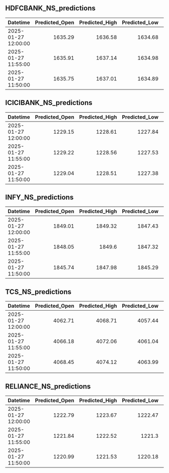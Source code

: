 ## HDFCBANK_NS_predictions
| Datetime            |   Predicted_Open |   Predicted_High |   Predicted_Low |   Predicted_Close |   Predicted_Volume |
|:--------------------|-----------------:|-----------------:|----------------:|------------------:|-------------------:|
| 2025-01-27 12:00:00 |          1635.29 |          1636.58 |         1634.68 |           1634.31 |             272477 |
| 2025-01-27 11:55:00 |          1635.91 |          1637.14 |         1634.98 |           1634.61 |             307861 |
| 2025-01-27 11:50:00 |          1635.75 |          1637.01 |         1634.89 |           1634.43 |             294578 |

## ICICIBANK_NS_predictions
| Datetime            |   Predicted_Open |   Predicted_High |   Predicted_Low |   Predicted_Close |   Predicted_Volume |
|:--------------------|-----------------:|-----------------:|----------------:|------------------:|-------------------:|
| 2025-01-27 12:00:00 |          1229.15 |          1228.61 |         1227.84 |           1228.19 |            97905.7 |
| 2025-01-27 11:55:00 |          1229.22 |          1228.56 |         1227.53 |           1228.13 |           109077   |
| 2025-01-27 11:50:00 |          1229.04 |          1228.51 |         1227.38 |           1228.11 |           109522   |

## INFY_NS_predictions
| Datetime            |   Predicted_Open |   Predicted_High |   Predicted_Low |   Predicted_Close |   Predicted_Volume |
|:--------------------|-----------------:|-----------------:|----------------:|------------------:|-------------------:|
| 2025-01-27 12:00:00 |          1849.01 |          1849.32 |         1847.43 |           1848.49 |            70298.4 |
| 2025-01-27 11:55:00 |          1848.05 |          1849.6  |         1847.32 |           1848.3  |            61184.6 |
| 2025-01-27 11:50:00 |          1845.74 |          1847.98 |         1845.29 |           1846.28 |            58104.6 |

## TCS_NS_predictions
| Datetime            |   Predicted_Open |   Predicted_High |   Predicted_Low |   Predicted_Close |   Predicted_Volume |
|:--------------------|-----------------:|-----------------:|----------------:|------------------:|-------------------:|
| 2025-01-27 12:00:00 |          4062.71 |          4068.71 |         4057.44 |           4062.98 |            21704.9 |
| 2025-01-27 11:55:00 |          4066.18 |          4072.06 |         4061.04 |           4066.23 |            20727.1 |
| 2025-01-27 11:50:00 |          4068.45 |          4074.12 |         4063.99 |           4068.21 |            19789.8 |

## RELIANCE_NS_predictions
| Datetime            |   Predicted_Open |   Predicted_High |   Predicted_Low |   Predicted_Close |   Predicted_Volume |
|:--------------------|-----------------:|-----------------:|----------------:|------------------:|-------------------:|
| 2025-01-27 12:00:00 |          1222.79 |          1223.67 |         1222.47 |           1223.07 |            96135.9 |
| 2025-01-27 11:55:00 |          1221.84 |          1222.52 |         1221.3  |           1222.01 |           102253   |
| 2025-01-27 11:50:00 |          1220.99 |          1221.53 |         1220.18 |           1221.07 |           109817   |

